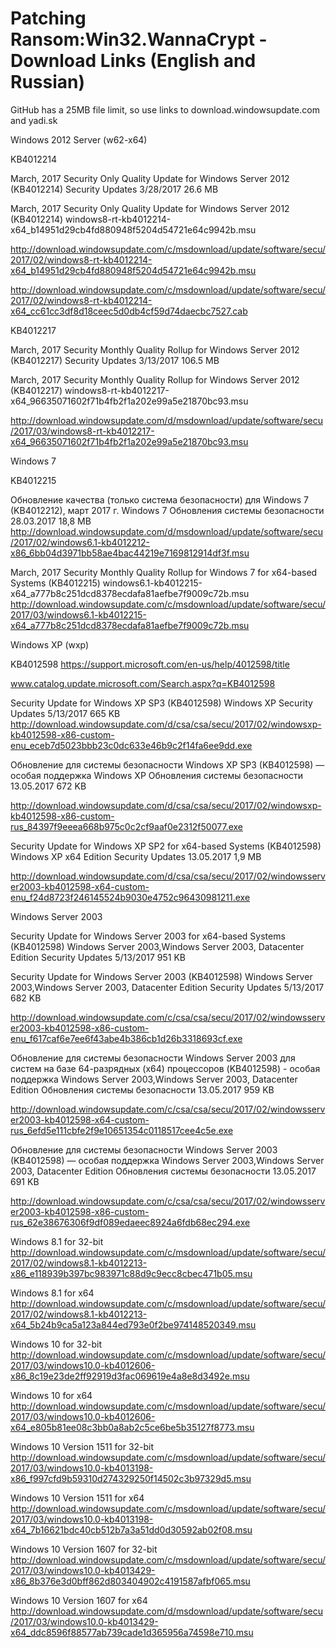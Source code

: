 # Patching Ransom:Win32.WannaCrypt - Download Links (English and Russian)

GitHub has a 25MB file limit, so use links to download.windowsupdate.com and yadi.sk

Windows 2012 Server (w62-x64)

KB4012214

March, 2017 Security Only Quality Update for Windows Server 2012 (KB4012214)  Security Updates 	3/28/2017  26.6 MB


March, 2017 Security Only Quality Update for Windows Server 2012 (KB4012214)
windows8-rt-kb4012214-x64_b14951d29cb4fd880948f5204d54721e64c9942b.msu

http://download.windowsupdate.com/c/msdownload/update/software/secu/2017/02/windows8-rt-kb4012214-x64_b14951d29cb4fd880948f5204d54721e64c9942b.msu

 http://download.windowsupdate.com/c/msdownload/update/software/secu/2017/02/windows8-rt-kb4012214-x64_cc61cc3df8d18ceec5d0db4cf59d74daecbc7527.cab


KB4012217

March, 2017 Security Monthly Quality Rollup for Windows Server 2012 (KB4012217)  Security Updates 	3/13/2017  106.5 MB

March, 2017 Security Monthly Quality Rollup for Windows Server 2012 (KB4012217)
windows8-rt-kb4012217-x64_96635071602f71b4fb2f1a202e99a5e21870bc93.msu

http://download.windowsupdate.com/d/msdownload/update/software/secu/2017/03/windows8-rt-kb4012217-x64_96635071602f71b4fb2f1a202e99a5e21870bc93.msu


Windows 7

KB4012215

Обновление качества (только система безопасности) для Windows 7 (KB4012212), март 2017 г. 	Windows 7 	Обновления системы безопасности 	28.03.2017  18,8 MB
http://download.windowsupdate.com/d/msdownload/update/software/secu/2017/02/windows6.1-kb4012212-x86_6bb04d3971bb58ae4bac44219e7169812914df3f.msu

March, 2017 Security Monthly Quality Rollup for Windows 7 for x64-based Systems (KB4012215)
windows6.1-kb4012215-x64_a777b8c251dcd8378ecdafa81aefbe7f9009c72b.msu
http://download.windowsupdate.com/c/msdownload/update/software/secu/2017/03/windows6.1-kb4012215-x64_a777b8c251dcd8378ecdafa81aefbe7f9009c72b.msu


Windows XP (wxp)

KB4012598
https://support.microsoft.com/en-us/help/4012598/title

www.catalog.update.microsoft.com/Search.aspx?q=KB4012598


Security Update for Windows XP SP3 (KB4012598) 	Windows XP 	Security Updates 	5/13/2017  665 KB
http://download.windowsupdate.com/d/csa/csa/secu/2017/02/windowsxp-kb4012598-x86-custom-enu_eceb7d5023bbb23c0dc633e46b9c2f14fa6ee9dd.exe

Обновление для системы безопасности Windows XP SP3 (KB4012598) — особая поддержка  Windows XP  Обновления системы безопасности  13.05.2017  672 KB

http://download.windowsupdate.com/d/csa/csa/secu/2017/02/windowsxp-kb4012598-x86-custom-rus_84397f9eeea668b975c0c2cf9aaf0e2312f50077.exe


Security Update for Windows XP SP2 for x64-based Systems (KB4012598)  Windows XP x64 Edition  Security Updates  13.05.2017  1,9 MB

http://download.windowsupdate.com/d/csa/csa/secu/2017/02/windowsserver2003-kb4012598-x64-custom-enu_f24d8723f246145524b9030e4752c96430981211.exe



Windows Server 2003

Security Update for Windows Server 2003 for x64-based Systems (KB4012598) 	Windows Server 2003,Windows Server 2003, Datacenter Edition 	Security Updates 	5/13/2017  951 KB

Security Update for Windows Server 2003 (KB4012598) 	Windows Server 2003,Windows Server 2003, Datacenter Edition 	Security Updates 	5/13/2017  682 KB

http://download.windowsupdate.com/c/csa/csa/secu/2017/02/windowsserver2003-kb4012598-x86-custom-enu_f617caf6e7ee6f43abe4b386cb1d26b3318693cf.exe


Обновление для системы безопасности Windows Server 2003 для систем на базе 64-разрядных (x64) процессоров (KB4012598) - особая поддержка  Windows Server 2003,Windows Server 2003, Datacenter Edition  Обновления системы безопасности  13.05.2017  959 KB

http://download.windowsupdate.com/c/csa/csa/secu/2017/02/windowsserver2003-kb4012598-x64-custom-rus_6efd5e111cbfe2f9e10651354c0118517cee4c5e.exe


Обновление для системы безопасности Windows Server 2003 (KB4012598) — особая поддержка  Windows Server 2003,Windows Server 2003, Datacenter Edition  Обновления системы безопасности  13.05.2017  691 KB

http://download.windowsupdate.com/c/csa/csa/secu/2017/02/windowsserver2003-kb4012598-x86-custom-rus_62e38676306f9df089edaeec8924a6fdb68ec294.exe


 


Windows 8.1 for 32-bit
http://download.windowsupdate.com/c/msdownload/update/software/secu/2017/02/windows8.1-kb4012213-x86_e118939b397bc983971c88d9c9ecc8cbec471b05.msu

Windows 8.1 for x64
http://download.windowsupdate.com/c/msdownload/update/software/secu/2017/02/windows8.1-kb4012213-x64_5b24b9ca5a123a844ed793e0f2be974148520349.msu

Windows 10 for 32-bit
http://download.windowsupdate.com/c/msdownload/update/software/secu/2017/03/windows10.0-kb4012606-x86_8c19e23de2ff92919d3fac069619e4a8e8d3492e.msu

Windows 10 for x64
http://download.windowsupdate.com/c/msdownload/update/software/secu/2017/03/windows10.0-kb4012606-x64_e805b81ee08c3bb0a8ab2c5ce6be5b35127f8773.msu

Windows 10 Version 1511 for 32-bit
http://download.windowsupdate.com/c/msdownload/update/software/secu/2017/03/windows10.0-kb4013198-x86_f997cfd9b59310d274329250f14502c3b97329d5.msu

Windows 10 Version 1511 for x64
http://download.windowsupdate.com/c/msdownload/update/software/secu/2017/03/windows10.0-kb4013198-x64_7b16621bdc40cb512b7a3a51dd0d30592ab02f08.msu

Windows 10 Version 1607 for 32-bit
http://download.windowsupdate.com/c/msdownload/update/software/secu/2017/03/windows10.0-kb4013429-x86_8b376e3d0bff862d803404902c4191587afbf065.msu

Windows 10 Version 1607 for x64
http://download.windowsupdate.com/d/msdownload/update/software/secu/2017/03/windows10.0-kb4013429-x64_ddc8596f88577ab739cade1d365956a74598e710.msu

